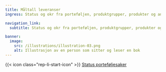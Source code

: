 ```yaml
---
title: Måltall leveranser
ingress: Status og okr fra porteføljen, produktgrupper, produkter og andre leveranseområder

navigation_link:
  subtitle: Status og okr fra porteføljen, produktgrupper, produkter og andre leveranseområder

banner:
  image:
    src: /illustrations/illustration-03.png
    alt: Illustrasjon av en person som sitter og leser en bok
---
```


{{< icon class="rep-li-start-icon" >}} [Status porteføljesaker](https://github.com/digdir/portfolio/issues?q=is%3Aopen+sort%3Aupdated-desc)

